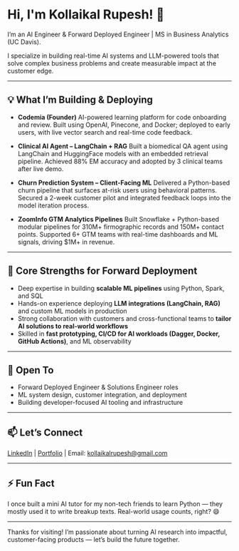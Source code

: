 # Hi, I'm Kollaikal Rupesh! 👋

I’m an AI Engineer & Forward Deployed Engineer | MS in Business Analytics (UC Davis).

I specialize in building real-time AI systems and LLM-powered tools that solve complex business problems and create measurable impact at the customer edge.

---

## 💡 What I’m Building & Deploying

- **Codemia (Founder)**
  AI-powered learning platform for code onboarding and review. Built using OpenAI, Pinecone, and Docker; deployed to early users, with live vector search and real-time code feedback.

- **Clinical AI Agent – LangChain + RAG**
  Built a biomedical QA agent using LangChain and HuggingFace models with an embedded retrieval pipeline. Achieved 88% EM accuracy and adopted by 3 clinical teams after live demo.

- **Churn Prediction System – Client-Facing ML**
  Delivered a Python-based churn pipeline that surfaces at-risk users using behavioral patterns. Secured a 2-week customer pilot and integrated feedback loops into the model iteration process.

- **ZoomInfo GTM Analytics Pipelines**
  Built Snowflake + Python-based modular pipelines for 310M+ firmographic records and 150M+ contact points. Supported 6+ GTM teams with real-time dashboards and ML signals, driving $1M+ in revenue.

---

## 🔧 Core Strengths for Forward Deployment

- Deep expertise in building **scalable ML pipelines** using Python, Spark, and SQL  
- Hands-on experience deploying **LLM integrations (LangChain, RAG)** and custom ML models in production  
- Strong collaboration with customers and cross-functional teams to **tailor AI solutions to real-world workflows**  
- Skilled in **fast prototyping, CI/CD for AI workloads (Dagger, Docker, GitHub Actions)**, and ML observability  

---

## 🤝 Open To

- Forward Deployed Engineer & Solutions Engineer roles  
- ML system design, customer integration, and deployment  
- Building developer-focused AI tooling and infrastructure  

---

## 📫 Let’s Connect

[LinkedIn](https://www.linkedin.com/in/kollaikalrupesh) | [Portfolio](https://your-portfolio-url.com) | Email: kollaikalrupesh@gmail.com

---

## ⚡ Fun Fact

I once built a mini AI tutor for my non-tech friends to learn Python — they mostly used it to write breakup texts. Real-world usage counts, right? 😄

---

Thanks for visiting! I’m passionate about turning AI research into impactful, customer-facing products — let’s build the future together.
